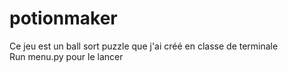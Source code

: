# potionmaker

Ce jeu est un ball sort puzzle que j'ai créé en classe de terminale<br>
Run menu.py pour le lancer
